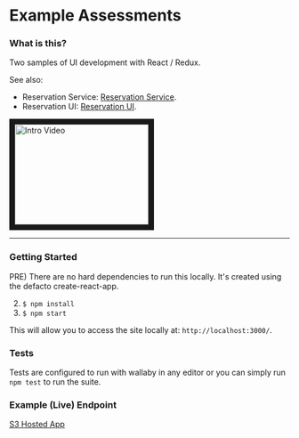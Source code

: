 # Example Assessments

### What is this?

Two samples of UI development with React / Redux. 

See also:

- Reservation Service: [Reservation Service](https://github.com/abeagley/reservation-serverless).
- Reservation UI: [Reservation UI](https://github.com/abeagley/reservation-ui).

<a href="http://www.youtube.com/watch?feature=player_embedded&v=Vc3hcwFscME
" target="_blank"><img src="http://img.youtube.com/vi/Vc3hcwFscME/0.jpg" 
alt="Intro Video" width="240" height="180" border="10" /></a>

---

### Getting Started

PRE) There are no hard dependencies to run this locally. It's created using the defacto 
create-react-app.

2) `$ npm install`
3) `$ npm start` 

This will allow you to access the site locally at: `http://localhost:3000/`.

### Tests

Tests are configured to run with wallaby in any editor or you can simply run `npm test` to run the suite.

### Example (Live) Endpoint

[S3 Hosted App](http://hilton-round-two.s3-website-us-west-2.amazonaws.com)
